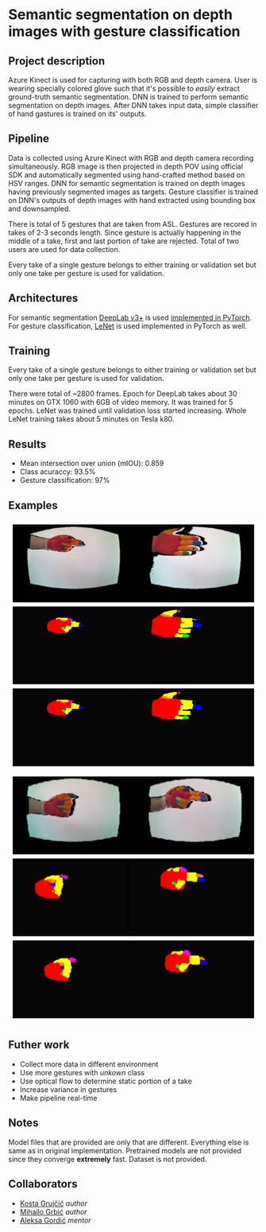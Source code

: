 # Semantic segmentation on depth images with gesture classification

## Project description
Azure Kinect is used for capturing with both RGB and depth camera. User is wearing specially colored glove such that it's possible to _easily_ extract ground-truth semantic segmentation. DNN is trained to perform semantic segmentation on depth images. After DNN takes input data, simple classifier of hand gastures is trained on its' outputs.

## Pipeline
Data is collected using Azure Kinect with RGB and depth camera recording simultaneously. RGB image is then projected in depth POV using official SDK and automatically segmented using hand-crafted method based on HSV ranges. DNN for semantic segmentation is trained on depth images having previously segmented images as targets. Gesture classifier is trained on DNN's outputs of depth images with hand extracted using bounding box and downsampled.

There is total of 5 gestures that are taken from ASL. Gestures are recored in takes of 2-3 seconds length. Since gesture is actually happening in the middle of a take, first and last portion of take are rejected. Total of two users are used for data collection.

Every take of a single gesture belongs to either training or validation set but only one take per gesture is used for validation.

## Architectures
For semantic segmentation [DeepLab v3+](https://arxiv.org/abs/1706.05587) is used [implemented in PyTorch](https://github.com/jfzhang95/pytorch-deeplab-xception). For gesture classification, [LeNet](http://yann.lecun.com/exdb/lenet/) is used implemented in PyTorch as well.

## Training
Every take of a single gesture belongs to either training or validation set but only one take per gesture is used for validation.

There were total of ~2800 frames. Epoch for DeepLab takes about 30 minutes on GTX 1060 with 6GB of video memory. It was trained for 5 epochs. LeNet was trained until validation loss started increasing. Whole LeNet training takes about 5 minutes on Tesla k80.

## Results
* Mean intersection over union (mIOU): 0.859
* Class acuraccy: 93.5%
* Gesture classification: 97%

## Examples
![examples](Examples/c1.png)
![examples](Examples/c2.png)

## Futher work
* Collect more data in different environment
* Use more gestures with _unkown_ class
* Use optical flow to determine static portion of a take
* Increase variance in gestures
* Make pipeline real-time

## Notes
Model files that are provided are only that are different. Everything else is same as in original implementation. Pretrained models are not provided since they converge **extremely** fast. Dataset is not provided.

## Collaborators
* [Kosta Grujčić](https://github.com/4eyes4u/) _author_
* [Mihailo Grbić](https://github.com/MihailoGrbic) _author_
* [Aleksa Gordić](https://github.com/gordicaleksa) _mentor_
